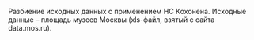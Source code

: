 Разбиение исходных данных с применением НС Кохонена. Исходные данные – площадь музеев Москвы (xls-файл, взятый с сайта data.mos.ru).
